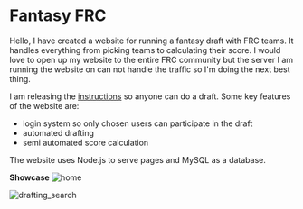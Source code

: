 # Fantasy FRC
Hello, I have created a website for running a fantasy draft with FRC teams. It handles everything from picking teams to calculating their score. I would love to open up my website to the entire FRC community but the server I am running the website on can not handle the traffic so I'm doing the next best thing. 

I am releasing the [instructions](https://aidankeighron.github.io/posts/how-to-setup-fantasy-frc/) so anyone can do a draft. Some key features of the website are:
- login system so only chosen users can participate in the draft
- automated drafting
- semi automated score calculation

The website uses Node.js to serve pages and MySQL as a database.

**Showcase**
![home](https://github.com/aidankeighron/Fantasy-FRC/blob/main/photos/home.png)

![drafting_search](https://github.com/aidankeighron/Fantasy-FRC/blob/main/photos/drafting_search.png)
